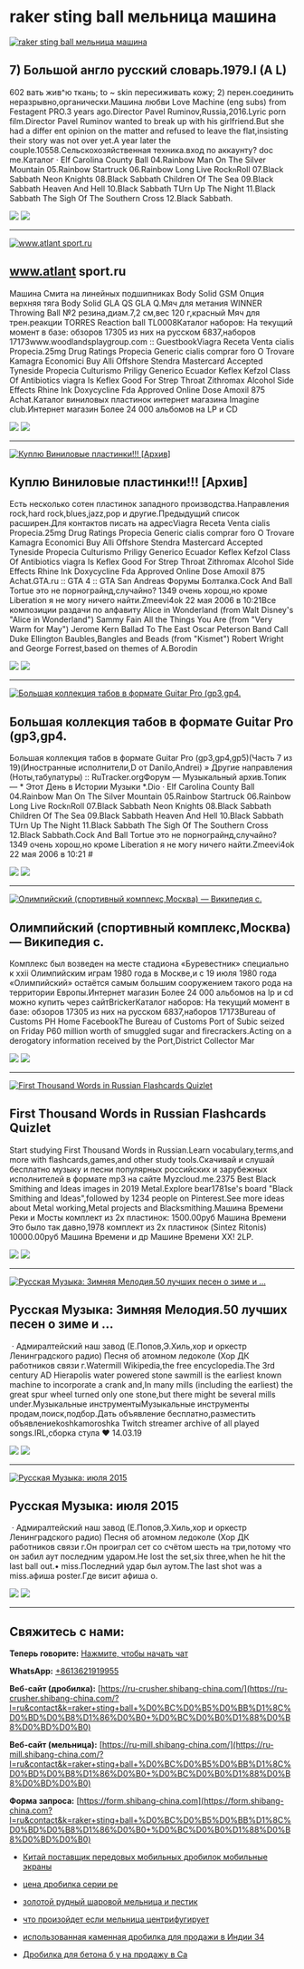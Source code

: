 # raker sting ball мельница машина

<a href="https://swt.shibang-china.com/?l=ru&img&k=raker+sting+ball+%D0%BC%D0%B5%D0%BB%D1%8C%D0%BD%D0%B8%D1%86%D0%B0+%D0%BC%D0%B0%D1%88%D0%B8%D0%BD%D0%B0" target="_blank">![raker sting ball мельница машина](http://static.shibang-china.com/all-800x300/357.jpg)</a>

## 7) Большой англо русский словарь.1979.I (A L)
602 вать жив^ю ткань; to ~ skin пересиживать кожу; 2) перен.соединить неразрывно,органически.Машина любви Love Machine (eng subs) from Festagent PRO.3 years ago.Director Pavel Ruminov,Russia,2016.Lyric porn film.Director Pavel Ruminov wanted to break up with his girlfriend.But she had a differ ent opinion on the matter and refused to leave the flat,insisting their story was not over yet.A year later the couple.10558.Сельскохозяйственная техника.вход по аккаунту? doc me.Каталог&nbsp;&#0183;&#32;Elf Carolina County Ball 04.Rainbow Man On The Silver Mountain 05.Rainbow Startruck 06.Rainbow Long Live Rock`n`Roll 07.Black Sabbath Neon Knights 08.Black Sabbath Children Of The Sea 09.Black Sabbath Heaven And Hell 10.Black Sabbath TUrn Up The Night 11.Black Sabbath The Sigh Of The Southern Cross 12.Black Sabbath.


<a href="https://whatsapp.shibangsoft.com/WhatsApp.php" target="_blank" title="WhatsApp">![](http://static.shibang-china.com/icon/whatsapp.png)</a> <a href="https://swt.shibang-china.com/?l=ru&icon&k=raker+sting+ball+%D0%BC%D0%B5%D0%BB%D1%8C%D0%BD%D0%B8%D1%86%D0%B0+%D0%BC%D0%B0%D1%88%D0%B8%D0%BD%D0%B0" target="_blank">![](http://static.shibang-china.com/icon/chat-ru.png)</a>

---

<a href="https://swt.shibang-china.com/?l=ru&img&k=raker+sting+ball+%D0%BC%D0%B5%D0%BB%D1%8C%D0%BD%D0%B8%D1%86%D0%B0+%D0%BC%D0%B0%D1%88%D0%B8%D0%BD%D0%B0" target="_blank">![www.atlant sport.ru](http://static.shibang-china.com/all-800x300/99.jpg)</a>

## www.atlant sport.ru
Машина Смита на линейных подшипниках Body Solid GSM Опция верхняя тяга Body Solid GLA QS GLA Q.Мяч для метания WINNER Throwing Ball №2 резина,диам.7,2 см,вес 120 г,красный Мяч для трен.реакции TORRES Reaction ball TL0008Каталог наборов: На текущий момент в базе: обзоров 17305 из них на русском 6837,наборов 17173www.woodlandsplaygroup.com :: GuestbookViagra Receta Venta cialis Propecia.25mg Drug Ratings Propecia Generic cialis comprar foro O Trovare Kamagra Economici Buy Alli Offshore Stendra Mastercard Accepted Tyneside Propecia Culturismo Priligy Generico Ecuador Keflex Kefzol Class Of Antibiotics viagra Is Keflex Good For Strep Throat Zithromax Alcohol Side Effects Rhine Ink Doxycycline Fda Approved Online Dose Amoxil 875 Achat.Каталог виниловых пластинок интернет магазина Imagine club.Интернет магазин Более 24 000 альбомов на LP и CD


<a href="https://whatsapp.shibangsoft.com/WhatsApp.php" target="_blank" title="WhatsApp">![](http://static.shibang-china.com/icon/whatsapp.png)</a> <a href="https://swt.shibang-china.com/?l=ru&icon&k=raker+sting+ball+%D0%BC%D0%B5%D0%BB%D1%8C%D0%BD%D0%B8%D1%86%D0%B0+%D0%BC%D0%B0%D1%88%D0%B8%D0%BD%D0%B0" target="_blank">![](http://static.shibang-china.com/icon/chat-ru.png)</a>

---

<a href="https://swt.shibang-china.com/?l=ru&img&k=raker+sting+ball+%D0%BC%D0%B5%D0%BB%D1%8C%D0%BD%D0%B8%D1%86%D0%B0+%D0%BC%D0%B0%D1%88%D0%B8%D0%BD%D0%B0" target="_blank">![Куплю Виниловые пластинки!!! [Архив]](http://static.shibang-china.com/all-800x300/1265.jpg)</a>

## Куплю Виниловые пластинки!!! [Архив]
Есть несколько сотен пластинок западного производства.Направления rock,hard rock,blues,jazz,pop и другие.Предыдущий список расширен.Для контактов писать на адресViagra Receta Venta cialis Propecia.25mg Drug Ratings Propecia Generic cialis comprar foro O Trovare Kamagra Economici Buy Alli Offshore Stendra Mastercard Accepted Tyneside Propecia Culturismo Priligy Generico Ecuador Keflex Kefzol Class Of Antibiotics viagra Is Keflex Good For Strep Throat Zithromax Alcohol Side Effects Rhine Ink Doxycycline Fda Approved Online Dose Amoxil 875 Achat.GTA.ru :: GTA 4 :: GTA San Andreas Форумы Болталка.Cock And Ball Tortue это не порнограйнд,случайно? 1349 очень хорош,но кроме Liberation я не могу ничего найти.Zmeevi4ok 22 мая 2006 в 10:21Все композиции раздачи по алфавиту Alice in Wonderland (from Walt Disney's &quot;Alice in Wonderland&quot;) Sammy Fain All the Things You Are (from &quot;Very Warm for May&quot;) Jerome Kern Ballad To The East Oscar Peterson Band Call Duke Ellington Baubles,Bangles and Beads (from &quot;Kismet&quot;) Robert Wright and George Forrest,based on themes of A.Borodin


<a href="https://whatsapp.shibangsoft.com/WhatsApp.php" target="_blank" title="WhatsApp">![](http://static.shibang-china.com/icon/whatsapp.png)</a> <a href="https://swt.shibang-china.com/?l=ru&icon&k=raker+sting+ball+%D0%BC%D0%B5%D0%BB%D1%8C%D0%BD%D0%B8%D1%86%D0%B0+%D0%BC%D0%B0%D1%88%D0%B8%D0%BD%D0%B0" target="_blank">![](http://static.shibang-china.com/icon/chat-ru.png)</a>

---

<a href="https://swt.shibang-china.com/?l=ru&img&k=raker+sting+ball+%D0%BC%D0%B5%D0%BB%D1%8C%D0%BD%D0%B8%D1%86%D0%B0+%D0%BC%D0%B0%D1%88%D0%B8%D0%BD%D0%B0" target="_blank">![Большая коллекция табов в формате Guitar Pro (gp3,gp4.](http://static.shibang-china.com/all-800x300/572.jpg)</a>

## Большая коллекция табов в формате Guitar Pro (gp3,gp4.
Большая коллекция табов в формате Guitar Pro (gp3,gp4,gp5)(Часть 7 из 19)(Иностранные исполнители,D от Danilo,Andrei) &#187; Другие направления (Ноты,табулатуры) :: RuTracker.orgФорум — Музыкальный архив.Топик — * Этот День в Истории Музыки *.Dio&nbsp;&#0183;&#32;Elf Carolina County Ball 04.Rainbow Man On The Silver Mountain 05.Rainbow Startruck 06.Rainbow Long Live Rock`n`Roll 07.Black Sabbath Neon Knights 08.Black Sabbath Children Of The Sea 09.Black Sabbath Heaven And Hell 10.Black Sabbath TUrn Up The Night 11.Black Sabbath The Sigh Of The Southern Cross 12.Black Sabbath.Cock And Ball Tortue это не порнограйнд,случайно? 1349 очень хорош,но кроме Liberation я не могу ничего найти.Zmeevi4ok 22 мая 2006 в 10:21 #


<a href="https://whatsapp.shibangsoft.com/WhatsApp.php" target="_blank" title="WhatsApp">![](http://static.shibang-china.com/icon/whatsapp.png)</a> <a href="https://swt.shibang-china.com/?l=ru&icon&k=raker+sting+ball+%D0%BC%D0%B5%D0%BB%D1%8C%D0%BD%D0%B8%D1%86%D0%B0+%D0%BC%D0%B0%D1%88%D0%B8%D0%BD%D0%B0" target="_blank">![](http://static.shibang-china.com/icon/chat-ru.png)</a>

---

<a href="https://swt.shibang-china.com/?l=ru&img&k=raker+sting+ball+%D0%BC%D0%B5%D0%BB%D1%8C%D0%BD%D0%B8%D1%86%D0%B0+%D0%BC%D0%B0%D1%88%D0%B8%D0%BD%D0%B0" target="_blank">![Олимпийский (спортивный комплекс,Москва) — Википедия с.](http://static.shibang-china.com/all-800x300/73.jpg)</a>

## Олимпийский (спортивный комплекс,Москва) — Википедия с.
Комплекс был возведен на месте стадиона &#171;Буревестник&#187; специально к xxii Олимпийским играм 1980 года в Москве,и с 19 июля 1980 года &#171;Олимпийский&#187; остаётся самым большим сооружением такого рода на территории Европы.Интернет магазин Более 24 000 альбомов на lp и cd можно купить через сайтBrickerКаталог наборов: На текущий момент в базе: обзоров 17305 из них на русском 6837,наборов 17173Bureau of Customs PH Home FacebookThe Bureau of Customs Port of Subic seized on Friday P60 million worth of smuggled sugar and firecrackers.Acting on a derogatory information received by the Port,District Collector Mar


<a href="https://whatsapp.shibangsoft.com/WhatsApp.php" target="_blank" title="WhatsApp">![](http://static.shibang-china.com/icon/whatsapp.png)</a> <a href="https://swt.shibang-china.com/?l=ru&icon&k=raker+sting+ball+%D0%BC%D0%B5%D0%BB%D1%8C%D0%BD%D0%B8%D1%86%D0%B0+%D0%BC%D0%B0%D1%88%D0%B8%D0%BD%D0%B0" target="_blank">![](http://static.shibang-china.com/icon/chat-ru.png)</a>

---

<a href="https://swt.shibang-china.com/?l=ru&img&k=raker+sting+ball+%D0%BC%D0%B5%D0%BB%D1%8C%D0%BD%D0%B8%D1%86%D0%B0+%D0%BC%D0%B0%D1%88%D0%B8%D0%BD%D0%B0" target="_blank">![First Thousand Words in Russian Flashcards Quizlet](http://static.shibang-china.com/all-800x300/1524.jpg)</a>

## First Thousand Words in Russian Flashcards Quizlet
Start studying First Thousand Words in Russian.Learn vocabulary,terms,and more with flashcards,games,and other study tools.Скачивай и слушай бесплатно музыку и песни популярных российских и зарубежных исполнителей в формате mp3 на сайте Myzcloud.me.2375 Best Black Smithing and Ideas images in 2019 Metal.Explore bear1781se's board &quot;Black Smithing and Ideas&quot;,followed by 1234 people on Pinterest.See more ideas about Metal working,Metal projects and Blacksmithing.Машина Времени Реки и Мосты комплект из 2х пластинок: 1500.00руб Машина Времени Это было так давно,1978 комплект из 2х пластинок (Sintez Ritonis) 10000.00руб Машина Времени и др Машине Времени ХХ! 2LP.


<a href="https://whatsapp.shibangsoft.com/WhatsApp.php" target="_blank" title="WhatsApp">![](http://static.shibang-china.com/icon/whatsapp.png)</a> <a href="https://swt.shibang-china.com/?l=ru&icon&k=raker+sting+ball+%D0%BC%D0%B5%D0%BB%D1%8C%D0%BD%D0%B8%D1%86%D0%B0+%D0%BC%D0%B0%D1%88%D0%B8%D0%BD%D0%B0" target="_blank">![](http://static.shibang-china.com/icon/chat-ru.png)</a>

---

<a href="https://swt.shibang-china.com/?l=ru&img&k=raker+sting+ball+%D0%BC%D0%B5%D0%BB%D1%8C%D0%BD%D0%B8%D1%86%D0%B0+%D0%BC%D0%B0%D1%88%D0%B8%D0%BD%D0%B0" target="_blank">![Русская Музыка: Зимняя Мелодия.50 лучших песен о зиме и …](http://static.shibang-china.com/all-800x300/906.jpg)</a>

## Русская Музыка: Зимняя Мелодия.50 лучших песен о зиме и …
&nbsp;&#0183;&#32;Адмиралтейский наш завод (Е.Попов,Э.Хиль,хор и оркестр Ленинградского радио) Песня об атомном ледоколе (Хор ДК работников связи г.Watermill Wikipedia,the free encyclopedia.The 3rd century AD Hierapolis water powered stone sawmill is the earliest known machine to incorporate a crank and,In many mills (including the earliest) the great spur wheel turned only one stone,but there might be several mills under.Музыкальные инструментыМузыкальные инструменты продам,поиск,подбор.Дать объявление бесплатно,разместить объявлениеkoshkamoroshka Twitch streamer archive of all played songs.IRL,сборка стула ♥ 14.03.19


<a href="https://whatsapp.shibangsoft.com/WhatsApp.php" target="_blank" title="WhatsApp">![](http://static.shibang-china.com/icon/whatsapp.png)</a> <a href="https://swt.shibang-china.com/?l=ru&icon&k=raker+sting+ball+%D0%BC%D0%B5%D0%BB%D1%8C%D0%BD%D0%B8%D1%86%D0%B0+%D0%BC%D0%B0%D1%88%D0%B8%D0%BD%D0%B0" target="_blank">![](http://static.shibang-china.com/icon/chat-ru.png)</a>

---

<a href="https://swt.shibang-china.com/?l=ru&img&k=raker+sting+ball+%D0%BC%D0%B5%D0%BB%D1%8C%D0%BD%D0%B8%D1%86%D0%B0+%D0%BC%D0%B0%D1%88%D0%B8%D0%BD%D0%B0" target="_blank">![Русская Музыка: июля 2015](http://static.shibang-china.com/all-800x300/357.jpg)</a>

## Русская Музыка: июля 2015
&nbsp;&#0183;&#32;Адмиралтейский наш завод (Е.Попов,Э.Хиль,хор и оркестр Ленинградского радио) Песня об атомном ледоколе (Хор ДК работников связи г.Он проиграл сет со счётом шесть на три,потому что он забил аут последним ударом.He lost the set,six three,when he hit the last ball out.• miss.Последний удар был аутом.The last shot was a miss.афиша poster.Где висит афиша о.

<a href="https://whatsapp.shibangsoft.com/WhatsApp.php" target="_blank" title="WhatsApp">![](http://static.shibang-china.com/icon/whatsapp.png)</a> <a href="https://swt.shibang-china.com/?l=ru&icon&k=raker+sting+ball+%D0%BC%D0%B5%D0%BB%D1%8C%D0%BD%D0%B8%D1%86%D0%B0+%D0%BC%D0%B0%D1%88%D0%B8%D0%BD%D0%B0" target="_blank">![](http://static.shibang-china.com/icon/chat-ru.png)</a>

---
## Свяжитесь с нами:

**Теперь говорите:** [Нажмите, чтобы начать чат](https://swt.shibang-china.com?l=ru&contact&k=raker+sting+ball+%D0%BC%D0%B5%D0%BB%D1%8C%D0%BD%D0%B8%D1%86%D0%B0+%D0%BC%D0%B0%D1%88%D0%B8%D0%BD%D0%B0)

**WhatsApp:**  [+8613621919955](https://whatsapp.shibangsoft.com/WhatsApp.php)

**Веб-сайт (дробилка):** [https://ru-crusher.shibang-china.com/](https://ru-crusher.shibang-china.com/?l=ru&contact&k=raker+sting+ball+%D0%BC%D0%B5%D0%BB%D1%8C%D0%BD%D0%B8%D1%86%D0%B0+%D0%BC%D0%B0%D1%88%D0%B8%D0%BD%D0%B0)

**Веб-сайт (мельница):** [https://ru-mill.shibang-china.com/](https://ru-mill.shibang-china.com/?l=ru&contact&k=raker+sting+ball+%D0%BC%D0%B5%D0%BB%D1%8C%D0%BD%D0%B8%D1%86%D0%B0+%D0%BC%D0%B0%D1%88%D0%B8%D0%BD%D0%B0)

**Форма запроса:** [https://form.shibang-china.com](https://form.shibang-china.com?l=ru&contact&k=raker+sting+ball+%D0%BC%D0%B5%D0%BB%D1%8C%D0%BD%D0%B8%D1%86%D0%B0+%D0%BC%D0%B0%D1%88%D0%B8%D0%BD%D0%B0)

* [Китай поставщик передовых мобильных дробилок мобильные экраны](../133/%D0%9A%D0%B8%D1%82%D0%B0%D0%B9%20%D0%BF%D0%BE%D1%81%D1%82%D0%B0%D0%B2%D1%89%D0%B8%D0%BA%20%D0%BF%D0%B5%D1%80%D0%B5%D0%B4%D0%BE%D0%B2%D1%8B%D1%85%20%D0%BC%D0%BE%D0%B1%D0%B8%D0%BB%D1%8C%D0%BD%D1%8B%D1%85%20%D0%B4%D1%80%D0%BE%D0%B1%D0%B8%D0%BB%D0%BE%D0%BA%20%D0%BC%D0%BE%D0%B1%D0%B8%D0%BB%D1%8C%D0%BD%D1%8B%D0%B5%20%D1%8D%D0%BA%D1%80%D0%B0%D0%BD%D1%8B.md)

* [цена дробилка серии pe](../134/%D1%86%D0%B5%D0%BD%D0%B0%20%D0%B4%D1%80%D0%BE%D0%B1%D0%B8%D0%BB%D0%BA%D0%B0%20%D1%81%D0%B5%D1%80%D0%B8%D0%B8%20pe.md)

* [золотой рудный шаровой мельница и пестик](../132/%D0%B7%D0%BE%D0%BB%D0%BE%D1%82%D0%BE%D0%B9%20%D1%80%D1%83%D0%B4%D0%BD%D1%8B%D0%B9%20%D1%88%D0%B0%D1%80%D0%BE%D0%B2%D0%BE%D0%B9%20%D0%BC%D0%B5%D0%BB%D1%8C%D0%BD%D0%B8%D1%86%D0%B0%20%D0%B8%20%D0%BF%D0%B5%D1%81%D1%82%D0%B8%D0%BA.md)

* [что произойдет если мельница центрифугирует](../133/%D1%87%D1%82%D0%BE%20%D0%BF%D1%80%D0%BE%D0%B8%D0%B7%D0%BE%D0%B9%D0%B4%D0%B5%D1%82%20%D0%B5%D1%81%D0%BB%D0%B8%20%D0%BC%D0%B5%D0%BB%D1%8C%D0%BD%D0%B8%D1%86%D0%B0%20%D1%86%D0%B5%D0%BD%D1%82%D1%80%D0%B8%D1%84%D1%83%D0%B3%D0%B8%D1%80%D1%83%D0%B5%D1%82.md)

* [использованная каменная дробилка для продажи в Индии 34](../131/%D0%B8%D1%81%D0%BF%D0%BE%D0%BB%D1%8C%D0%B7%D0%BE%D0%B2%D0%B0%D0%BD%D0%BD%D0%B0%D1%8F%20%D0%BA%D0%B0%D0%BC%D0%B5%D0%BD%D0%BD%D0%B0%D1%8F%20%D0%B4%D1%80%D0%BE%D0%B1%D0%B8%D0%BB%D0%BA%D0%B0%20%D0%B4%D0%BB%D1%8F%20%D0%BF%D1%80%D0%BE%D0%B4%D0%B0%D0%B6%D0%B8%20%D0%B2%20%D0%98%D0%BD%D0%B4%D0%B8%D0%B8%2034.md)

* [Дробилка для бетона б  у на продажу в Са](../131/%D0%94%D1%80%D0%BE%D0%B1%D0%B8%D0%BB%D0%BA%D0%B0%20%D0%B4%D0%BB%D1%8F%20%D0%B1%D0%B5%D1%82%D0%BE%D0%BD%D0%B0%20%D0%B1%20%20%D1%83%20%D0%BD%D0%B0%20%D0%BF%D1%80%D0%BE%D0%B4%D0%B0%D0%B6%D1%83%20%D0%B2%20%D0%A1%D0%B0.md)